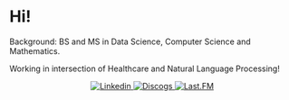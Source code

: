 # Hi!
<!--- I work at [Spectrum Health](https://www.spectrumhealth.org/) as a Research Data Scientist. --->

Background: BS and MS in Data Science, Computer Science and Mathematics.

Working in intersection of Healthcare and Natural Language Processing!


<p align="center">
<!--     <a href="https://github.com/s3cr3tmyth">
        <img src="https://img.shields.io/badge/-Github-000?style=flat&amp;logo=Github&amp;logoColor=white" alt="Github">
    </a>  -->
    <a href="https://www.linkedin.com/in/omkar-kulkarni/">
        <img src="https://img.shields.io/badge/-LinkedIn-0077b5?style=flat&amp;logo=Linkedin&amp;logoColor=white" alt="Linkedin">
    </a> 
    <a href="https://www.discogs.com/user/s3cr3tmyth">
        <img src="https://img.shields.io/badge/-Discogs-333333?style=flat&amp;labelColor=333333&amp;logo=Discogs&amp;logoColor=white" alt="Discogs">
    </a> 
    <a href="https://www.last.fm/user/s3cr3tmyth">
        <img src="https://img.shields.io/badge/-Last.FM-D51007?style=flat&amp;labelColor=D51007&amp;logo=Last.FM&amp;logoColor=white" alt="Last.FM">
    </a>
<!--     ![Profile views](https://gpvc.arturio.dev/s3cr3tmyth) -->
</p>
